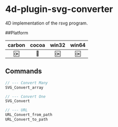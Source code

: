 4d-plugin-svg-converter
=======================

4D implementation of the rsvg program. 

##Platform

| carbon | cocoa | win32 | win64 |
|:------:|:-----:|:---------:|:---------:|
|🆗|🚫|🆗|🆗|

Commands
---

```c
// --- Convert Many
SVG_Convert_array

// --- Convert One
SVG_Convert

// --- URL
URL_Convert_from_path
URL_Convert_to_path
```

